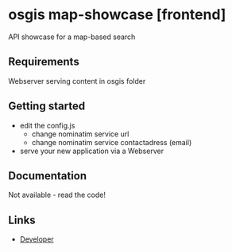 # osgis map-showcase [frontend]

API showcase for a map-based search

## Requirements

Webserver serving content in osgis folder

## Getting started

- edit the config.js
    - change nominatim service url
    - change nominatim service contactadress (email)
- serve your new application via a Webserver

## Documentation

Not available - read the code!

## Links

* [Developer](http://www.webgis.de/)
